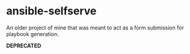 # ansible-selfserve
An older project of mine that was meant to act as a form submission for playbook generation.

**DEPRECATED**
